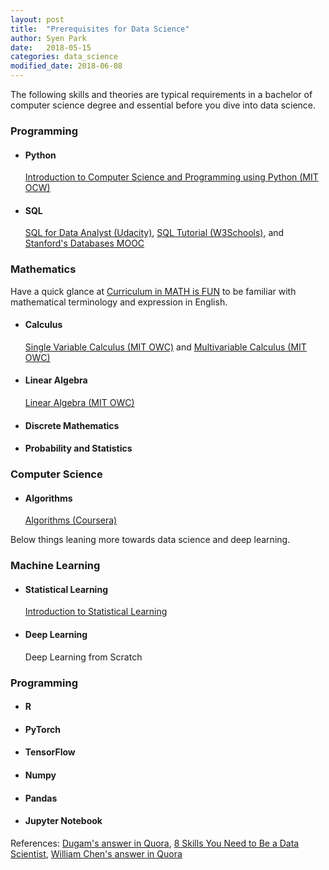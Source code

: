 ```yaml
---
layout: post
title:  "Prerequisites for Data Science"
author: Syen Park
date:   2018-05-15
categories: data_science
modified_date: 2018-06-08
---
```


The following skills and theories are typical requirements in a bachelor of computer science degree and essential before you dive into data science.

### __Programming__
- #### Python
    [Introduction to Computer Science and Programming using Python (MIT OCW)](https://www.edx.org/course/introduction-computer-science-mitx-6-00-1x-11?utm_source=OCW&utm_medium=CHP&utm_campaign=OCW)
    
- #### SQL
    [SQL for Data Analyst (Udacity)](https://www.udacity.com/course/sql-for-data-analysis--ud198), [SQL Tutorial (W3Schools)](https://www.w3schools.com/sql/), and [Stanford's Databases MOOC](https://cs.stanford.edu/people/widom/DB-mooc.html)

### __Mathematics__
Have a quick glance at [Curriculum in MATH is FUN](https://www.mathsisfun.com/links/index-curriculum.html) to be familiar with mathematical terminology and expression in English.

- #### Calculus
    [Single Variable Calculus (MIT OWC)](https://ocw.mit.edu/courses/mathematics/18-01sc-single-variable-calculus-fall-2010/) and [Multivariable Calculus (MIT OWC)](https://ocw.mit.edu/courses/mathematics/18-02sc-multivariable-calculus-fall-2010/)

- #### Linear Algebra
    [Linear Algebra (MIT OWC)](https://ocw.mit.edu/courses/mathematics/18-06sc-linear-algebra-fall-2011/)
- #### Discrete Mathematics
- #### Probability and Statistics

### __Computer Science__
- #### Algorithms
    [Algorithms (Coursera)](https://www.coursera.org/specializations/algorithms)

Below things leaning more towards data science and deep learning.
    
### __Machine Learning__
- #### Statistical Learning
    [Introduction to Statistical Learning](http://www-bcf.usc.edu/~gareth/ISL/index.html)
- #### Deep Learning
    Deep Learning from Scratch

### __Programming__
- #### R
- #### PyTorch
- #### TensorFlow
- #### Numpy
- #### Pandas
- #### Jupyter Notebook

References:
[Dugam's answer in Quora](https://www.quora.com/What-are-the-skills-required-for-big-data-jobs-such-as-a-data-analyst-data-engineer-or-data-developer/answer/Akash-Dugam), [8 Skills You Need to Be a Data Scientist](https://blog.udacity.com/2014/11/data-science-job-skills.html), [William Chen's answer in Quora](https://www.quora.com/How-can-I-become-a-data-scientist-1/answers/4451343?share=e33a5067&srid=pQKQw)
